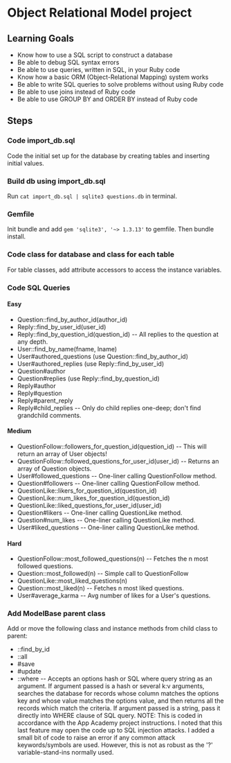 # Object Relational Model project


## Learning Goals
- Know how to use a SQL script to construct a database
- Be able to debug SQL syntax errors
- Be able to use queries, written in SQL, in your Ruby code
- Know how a basic ORM (Object-Relational Mapping) system works
- Be able to write SQL queries to solve problems without using Ruby code
- Be able to use joins instead of Ruby code
- Be able to use GROUP BY and ORDER BY instead of Ruby code

## Steps
### Code import_db.sql 
Code the initial set up for the database by creating tables and inserting initial values.

### Build db using import_db.sql
Run `cat import_db.sql | sqlite3 questions.db` in terminal.

### Gemfile
Init bundle and add `gem 'sqlite3', '~> 1.3.13'` to gemfile. Then bundle install.

### Code class for database and class for each table 
For table classes, add attribute accessors to access the instance variables.

### Code SQL Queries 
#### Easy
- Question::find_by_author_id(author_id)
- Reply::find_by_user_id(user_id)
- Reply::find_by_question_id(question_id)
-- All replies to the question at any depth.
- User::find_by_name(fname, lname)
- User#authored_questions (use Question::find_by_author_id)
- User#authored_replies (use Reply::find_by_user_id)
- Question#author
- Question#replies (use Reply::find_by_question_id)
- Reply#author
- Reply#question
- Reply#parent_reply
- Reply#child_replies
-- Only do child replies one-deep; don't find grandchild comments.

#### Medium
- QuestionFollow::followers_for_question_id(question_id)
-- This will return an array of User objects!
- QuestionFollow::followed_questions_for_user_id(user_id)
-- Returns an array of Question objects.
- User#followed_questions
-- One-liner calling QuestionFollow method.
- Question#followers
-- One-liner calling QuestionFollow method.
- QuestionLike::likers_for_question_id(question_id)
- QuestionLike::num_likes_for_question_id(question_id)
- QuestionLike::liked_questions_for_user_id(user_id)
- Question#likers
-- One-liner calling QuestionLike method.
- Question#num_likes
-- One-liner calling QuestionLike method.
- User#liked_questions
-- One-liner calling QuestionLike method.

#### Hard
- QuestionFollow::most_followed_questions(n)
-- Fetches the n most followed questions.
- Question::most_followed(n)
-- Simple call to QuestionFollow
- QuestionLike::most_liked_questions(n)
- Question::most_liked(n)
-- Fetches n most liked questions.
- User#average_karma
-- Avg number of likes for a User's questions.

### Add ModelBase parent class
Add or move the following class and instance methods from child class to parent: 
- ::find_by_id
- ::all
- #save 
- #update 
- ::where
-- Accepts an options hash or SQL where query string as an argument. If argument passed is a hash or several k:v arguments, searches the database for records whose column matches the options key and whose value matches the options value, and then returns all the records which match the criteria. If argument passed is a string, pass it directly into WHERE clause of SQL query. NOTE: This is coded in accordance with the App Academy project instructions. I noted that this last feature may open the code up to SQL injection attacks. I added a small bit of code to raise an error if any common attack keywords/symbols are used. However, this is not as robust as the '?' variable-stand-ins normally used. 
